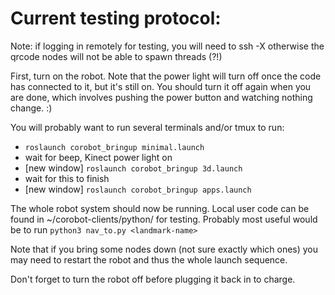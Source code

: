 # Current testing protocol:

Note: if logging in remotely for testing, you will need to ssh -X otherwise the qrcode nodes will not be able to spawn threads (?!)

First, turn on the robot.  Note that the power light will turn off once the code has connected to it, but it's still on.  You should turn it off again when you are done, which involves pushing the power button and watching nothing change. :)

You will probably want to run several terminals and/or tmux to run:

* `roslaunch corobot_bringup minimal.launch`
* wait for beep, Kinect power light on
* [new window] `roslaunch corobot_bringup 3d.launch`
* wait for this to finish
* [new window] `roslaunch corobot_bringup apps.launch`

The whole robot system should now be running.  Local user code can be found in ~/corobot-clients/python/ for testing.  Probably most useful would be to run `python3 nav_to.py <landmark-name>`

Note that if you bring some nodes down (not sure exactly which ones) you may need to restart the robot and thus the whole launch sequence.

Don't forget to turn the robot off before plugging it back in to charge.
